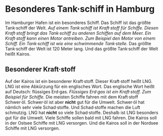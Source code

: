 # Besonderes Tank·schiff in Hamburg

Im Hamburger Hafen ist ein besonderes Schiff. Das Schiff ist das größte Tank·schiff der Welt. 
*Auf einem Tank·schiff ist Kraft·stoff für Schiffe.* 
*Diesen Kraft·stoff bringt das Tank·schiff zu anderen Schiffen auf dem Meer.* 
*Ein Kraft·stoff kann einen Motor antreiben.* 
*Zum Beispiel den Motor von einem Schiff.* 
*Ein Tank·schiff ist wie eine schwimmende Tank·stelle.* Das größte Tank·schiff der Welt ist 120 Meter lang. Und das größte Tank·schiff der Welt heißt Kairos. 

## Besonderer Kraft·stoff
Auf der Kairos ist ein besonderer Kraft·stoff. Dieser Kraft·stoff heißt LNG. LNG ist eine Abkürzung für ein englisches Wort. Das englische Wort heißt auf Deutsch: flüssiges Erd·gas. 
*Flüssiges Erd·gas ist ein Kraft·stoff.* 
*Zum Beispiel für Schiffe.* Die meisten Schiffe fahren mit dem Kraft·stoff Schwer·öl. Schwer·öl ist aber **nicht** gut für die Umwelt. Schwer·öl hat nämlich sehr viele Schad·stoffe. Und Schad·stoffe machen die Luft schmutzig. LNG hat **nicht** so viele Schad·stoffe. Deshalb ist LNG besonders gut für die Umwelt. Viele Schiffe sollen bald mit LNG fahren. Die Kairos soll in der Ostsee Schiffe mit LNG versorgen. Und die Kairos soll in der Nordsee Schiffe mit LNG versorgen. 
